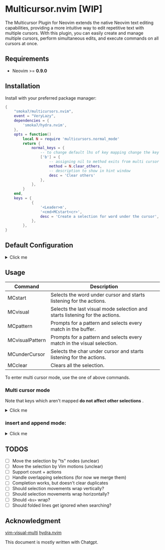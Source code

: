 # Multicursor.nvim [WIP]
The Multicursor Plugin for Neovim extends the native Neovim text editing capabilities, providing a more intuitive way to edit repetitive text with multiple cursors. With this plugin, you can easily create and manage multiple cursors, perform simultaneous edits, and execute commands on all cursors at once.

## Requirements

- Neovim >= **0.9.0**

## Installation

Install with your preferred package manager:

```lua
{
    "smoka7/multicursors.nvim",
    event = "VeryLazy",
    dependencies = {
        'smoka7/hydra.nvim',
    },
    opts = function()
        local N = require 'multicursors.normal_mode'
        return {
            normal_keys = {
                -- to change default lhs of key mapping change the key
                ['b'] = { 
                    -- assigning nil to method exits from multi cursor mode 
                    method = N.clear_others, 
                    -- description to show in hint window
                    desc = 'Clear others' 
                },
            },
        }
    end,
    keys = {
            {
                '<Leader>m',
                '<cmd>MCstart<cr>',
                desc = 'Create a selection for word under the cursor',
            },
        },
}
```

## Default Configuration

<details>
  <summary>Click me</summary>

```lua
{
    DEBUG_MODE = false,
    create_commands = true, -- create Multicursor user commands
    updatetime = 50, -- selections get updated if this many milliseconds nothing is typed in the insert mode see :help updatetime
    normal_keys = {
        ['z'] = {
            method = N.align_selections_before,
            desc = 'Align selections before',
        },
        ['Z'] = {
            method = N.align_selections_start,
            desc = 'Align selections start',
        },
        [','] = { method = N.clear_others, desc = 'Clear others' },
        ['j'] = { method = N.create_down, desc = 'Create down' },
        ['k'] = { method = N.create_up, desc = 'Create up' },
        ['.'] = { method = N.dot_repeat, desc = 'Dot repeat' },
        ['n'] = { method = N.find_next, desc = 'Find next' },
        ['q'] = { method = N.skip_find_next, desc = 'Skip find next' },
        ['Q'] = { method = N.skip_find_prev, desc = 'Skip find prev' },
        ['N'] = { method = N.find_prev, desc = 'Find prev' },
        [']'] = { method = N.goto_next, desc = 'Goto next' },
        ['['] = { method = N.goto_prev, desc = 'Goto prev' },
        ['p'] = { method = N.paste_after, desc = 'Paste after' },
        ['P'] = { method = N.paste_before, desc = 'Paste before' },
        ['@'] = { method = N.run_macro, desc = 'Run macro' },
        [':'] = { method = N.normal_command, desc = 'Normal command' },
        ['J'] = { method = N.skip_create_down, desc = 'Skip create down' },
        ['K'] = { method = N.skip_create_up, desc = 'Skip create up' },
        ['y'] = { method = N.yank, desc = 'Yank' },
        ['Y'] = { method = N.yank_end, desc = 'Yank end' },
        ['yy'] = { method = N.yank_line, desc = 'Yank line' },
        ['d'] = { method = N.delete, desc = 'Delete' },
        ['D'] = { method = N.delete_end, desc = 'Delete end' },
        ['dd'] = { method = N.delete_line, desc = 'Delete line' },
    },
}
```
</details>

## Usage

| Command | Description |
|---|---|
| MCstart | Selects the word under cursor and starts listening for the actions. |
| MCvisual | Selects the last visual mode selection and starts listening for the actions. |
| MCpattern | Prompts for a pattern and selects every match in the buffer. |
| MCvisualPattern | Prompts for a pattern and selects every match in the visual selection. |
| MCunderCursor | Selects the char under cursor and starts listening for the actions. |
| MCclear | Clears all the selection. |

To enter multi cursor mode, use the one of above commands.

### Multi cursor mode
Note that keys which aren't mapped **do not affect other selections** .

<details>
  <summary>Click me</summary>

| Key | Description |
|---|---|
| `<Esc>` | Clear the selections and go back to normal mode |
| `<C-c>` | Clear the selections and go back to normal mode |
| `i` | Enters insert mode |
| `a` | Enters append mode |
| `c` | Deletes the text inside selections and starts insert mode |
| `n` | Finds the next match after the main selection |
| `N` | Finds the previous match before the main selection |
| `q` | Skips the current selection and finds the next one |
| `Q` | Skips the current selection and finds the previous one |
| `]` | Swaps the main selection with next selection |
| `[` | Swaps the main selection with previous selection |
| `j` | Creates a selection on the char below the cursor |
| `J` | Skips the current selection and Creates a selection on the char below |
| `k` | Creates a selection on the char above the cursor |
| `K` | Skips the current selection and Creates a selection on the char above |
| `p` | Puts the text inside `unnamed register` before selections |
| `P` | Puts the text inside `unnamed register` after selections |
| `y` | Yanks the text inside selection to `unnamed register` |
| `Y` | Yanks the text from start of selection till end of line to `unnamed register` |
| `yy` | Yanks the line of selection to `unnamed register` |
| `z` | Aligns selections by adding space before selections |
| `Z` | Aligns selections by adding space at beginning of line |
| `d` | Deletes the text inside selections |
| `D` | Deletes the text from start of selection till end of line |
| `dd` | Deletes line of selections |
| `@` | Executes a macro at beginning of every selection |
| `.` | Reapets last change at the beginning of every selection |
| `,` | Clears All Selections except the main one |
| `:` | Prompts for a normal command and Executes it at beginning of every selection |
| `u` | Undo changes |
| `<C-r>` | Redo changes |

</details>

### insert and append mode:

<details>
  <summary>Click me</summary>

| Key | Description |
|---|---|
| `<Esc>`    | Clear the selections and go back to normal mode |
| `<BS>`    | Delete the char under the selections |
| `<Left>`  | Move the selections to Left |
| `<Up>`    | Move the selections to Up |
| `<Right>` | Move the selections to Right |
| `<Down>`  | Move the selections to Down |
| `<C-v>`  | Pastes the text from system clipboard |

</details>

## TODOS
- [ ] Move the selection by "ts" nodes (unclear)
- [ ] Move the selection by Vim motions (unclear)
- [ ] Support count + actions
- [ ] Handle overlapping selections (for now we merge them)
- [ ] Completion works, but doesn't clear duplicates
- [ ] Should selection movements wrap vertically?
- [ ] Should selection movements wrap horizontally?
- [ ] Should `<bs>` wrap?
- [ ] Should folded lines get ignored when searching?

## Acknowledgment
[vim-visual-multi](https://github.com/mg979/vim-visual-multi)
[hydra.nvim](https://github.com/anuvyklack/hydra.nvim)

This document is mostly written with Chatgpt.
